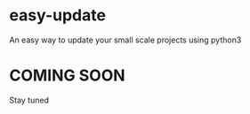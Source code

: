 # easy-update
An easy way to update your small scale projects using python3

# COMING SOON
Stay tuned
